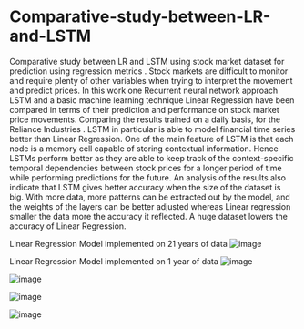 # Comparative-study-between-LR-and-LSTM
Comparative study between LR and LSTM using stock market dataset for prediction using regression metrics .
Stock markets are difficult to monitor and require plenty of other variables when trying to
interpret the movement and predict prices. In this work one Recurrent neural network approach
LSTM and a basic machine learning technique Linear Regression have been compared in terms
of their prediction and performance on stock market price movements. Comparing the results
trained on a daily basis, for the Reliance Industries . LSTM in particular is able to model
financial time series better than Linear Regression. One of the main feature of LSTM is that
each node is a memory cell capable of storing contextual information. Hence LSTMs perform
better as they are able to keep track of the context-specific temporal dependencies between
stock prices for a longer period of time while performing predictions for the future.
An analysis of the results also indicate that LSTM gives better accuracy when the size of the
dataset is big. With more data, more patterns can be extracted out by the model, and the
weights of the layers can be better adjusted whereas Linear regression smaller the data more
the accuracy it reflected. A huge dataset lowers the accuracy of Linear Regression.

Linear Regression Model implemented on 21 years of data
![image](https://user-images.githubusercontent.com/39657368/58025498-e7cc5080-7b14-11e9-981f-1e91418e0555.png)

Linear Regression Model implemented on 1 year of data
![image](https://user-images.githubusercontent.com/39657368/58025575-0fbbb400-7b15-11e9-916d-b75306a52f86.png)

![image](https://user-images.githubusercontent.com/39657368/58025630-2cf08280-7b15-11e9-9670-838d7787519d.png)

![image](https://user-images.githubusercontent.com/39657368/58025666-3d086200-7b15-11e9-9657-81426e94d951.png)


![image](https://user-images.githubusercontent.com/39657368/58025389-a3d94b80-7b14-11e9-83a4-743a3d27493f.png)



